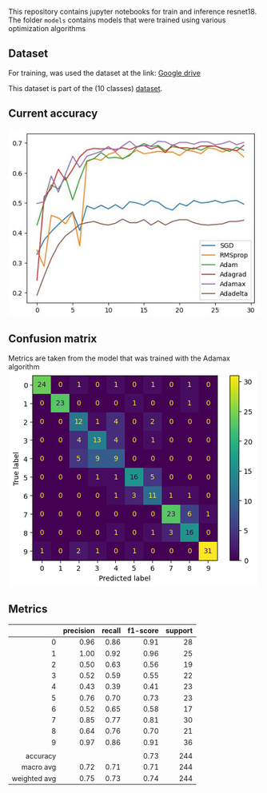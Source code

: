 This repository contains jupyter notebooks for train and inference resnet18. 
The folder `models` contains models that were trained using various optimization algorithms

## Dataset
For training,  was used the dataset at the link:
[Google drive](https://drive.google.com/file/d/1qegZD6dsy7Po_2ehFqow5ZOSc8ZFFKQw/view?usp=share_link)

This dataset is part of the (10 classes) [dataset](https://www.kaggle.com/datasets/ambityga/imagenet100).

## Current accuracy
![](./models/current_accuracy.JPG)

## Confusion matrix
Metrics are taken from the model that was trained with the Adamax algorithm  
![](./models/confusion_matrix.png)

## Metrics
|              | precision | recall | f1-score | support |
|-------------:|----------:|-------:|---------:|--------:|
|            0 |      0.96 |   0.86 |     0.91 |      28 |
|            1 |      1.00 |   0.92 |     0.96 |      25 |
|            2 |      0.50 |   0.63 |     0.56 |      19 |
|            3 |      0.52 |   0.59 |     0.55 |      22 |
|            4 |      0.43 |   0.39 |     0.41 |      23 |
|            5 |      0.76 |   0.70 |     0.73 |      23 |
|            6 |      0.52 |   0.65 |     0.58 |      17 |
|            7 |      0.85 |   0.77 |     0.81 |      30 |
|            8 |      0.64 |   0.76 |     0.70 |      21 |
|            9 |      0.97 |   0.86 |     0.91 |      36 |
|              |           |        |          |         |
|     accuracy |           |        |     0.73 |     244 |
|    macro avg |      0.72 |   0.71 |     0.71 |     244 |
| weighted avg |      0.75 |   0.73 |     0.74 |     244 |
